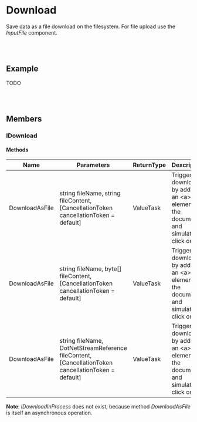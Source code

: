 # Download

Save data as a file download on the filesystem. For file upload use the *InputFile* component.


<br><br />
## Example

TODO


<br><br />
## Members

### IDownload

#### Methods

| **Name**       | **Parameters**                                                                                      | **ReturnType** | **Dexcription**                                                                                |
| -------------- | --------------------------------------------------------------------------------------------------- | ---------------| ---------------------------------------------------------------------------------------------- |
| DownloadAsFile | string fileName, string fileContent, [CancellationToken cancellationToken = default]                | ValueTask      | Triggers a download by adding an &lt;a&gt;-element to the document and simulate a click on it. |
| DownloadAsFile | string fileName, byte[] fileContent, [CancellationToken cancellationToken = default]                | ValueTask      | Triggers a download by adding an &lt;a&gt;-element to the document and simulate a click on it. |
| DownloadAsFile | string fileName, DotNetStreamReference fileContent, [CancellationToken cancellationToken = default] | ValueTask      | Triggers a download by adding an &lt;a&gt;-element to the document and simulate a click on it. |

**Note**: *IDownloadInProcess* does not exist, because method *DownloadAsFile* is itself an asynchronous operation.
